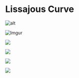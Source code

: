 # Lissajous Curve


![alt](https://i.imgur.com/mH59Skt.gif)

![Imgur](https://i.imgur.com/7hA7eiU.gif)

![](https://i.imgur.com/vmiu3Gx.gif)

![](https://i.imgur.com/EzrAsnE.gif)

![](https://i.imgur.com/iG4sGHk.gif)

![](https://i.imgur.com/2vulCbH.gif)
